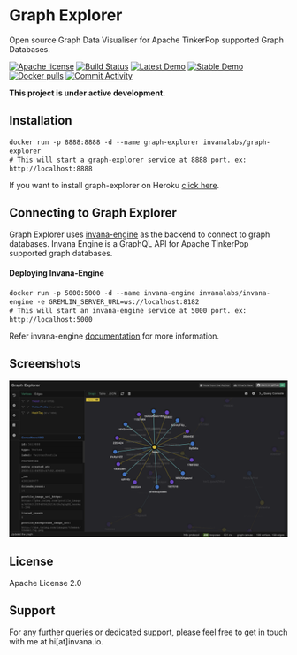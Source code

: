 # Graph Explorer

Open source Graph Data Visualiser for Apache TinkerPop supported Graph Databases.

[![Apache license](https://img.shields.io/badge/license-Apache-blue.svg)](https://github.com/invanalabs/graph-explorer/blob/master/LICENSE) 
[![Build Status](https://travis-ci.org/invanalabs/graph-explorer.svg?branch=master)](https://travis-ci.org/invanalabs/graph-explorer)
[![Latest Demo](https://img.shields.io/badge/try%20demo-latest%20version-blue)](https://graph-explorer-edge.herokuapp.com)
[![Stable Demo](https://img.shields.io/badge/try%20demo-stable%20version-blue)](https://graph-explorer.herokuapp.com)
[![Docker pulls](https://img.shields.io/docker/pulls/invanalabs/graph-explorer)](https://hub.docker.com/r/invanalabs/graph-explorer)
[![Commit Activity](https://img.shields.io/github/commit-activity/m/invanalabs/graph-explorer)](https://github.com/invanalabs/graph-explorer/commits)

**This project is under active development.** 

## Installation

```shell script.
docker run -p 8888:8888 -d --name graph-explorer invanalabs/graph-explorer
# This will start a graph-explorer service at 8888 port. ex: http://localhost:8888
```

If you want to install graph-explorer on Heroku 
[click here](https://heroku.com/deploy?template=https://github.com/invanalabs/graph-explorer/tree/master).


## Connecting to Graph Explorer

Graph Explorer uses [invana-engine](https://github.com/invanalabs/invana-engine) as the backend to 
connect to graph databases. Invana Engine is a GraphQL API for Apache TinkerPop supported graph databases.

#### Deploying Invana-Engine
```shell script.
docker run -p 5000:5000 -d --name invana-engine invanalabs/invana-engine -e GREMLIN_SERVER_URL=ws://localhost:8182
# This will start an invana-engine service at 5000 port. ex: http://localhost:5000
```


Refer invana-engine [documentation](https://github.com/invanalabs/invana-engine) for more information.

## Screenshots
![1](./docs/screenshots/1.png)

 

## License

Apache License 2.0

## Support 

For any further queries or dedicated support, please feel free to get in touch with me at hi[at]invana.io.
